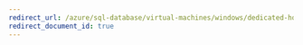 ```yaml
---
redirect_url: /azure/sql-database/virtual-machines/windows/dedicated-host
redirect_document_id: true
---
```

